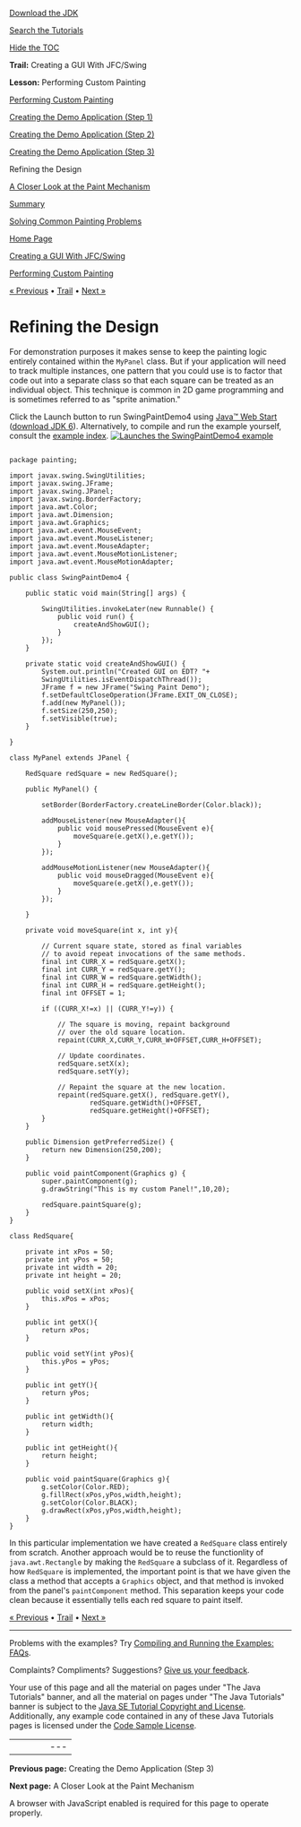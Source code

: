 [Download
the JDK](http://java.sun.com/javase/6/download.jsp)
  
[Search the
Tutorials](../../search.html)
  
[Hide the TOC](javascript:toggleLeft())

**Trail:** Creating a GUI With JFC/Swing
  
**Lesson:** Performing Custom Painting

[Performing Custom Painting](index.html)

[Creating the Demo Application (Step 1)](step1.html)

[Creating the Demo Application (Step 2)](step2.html)

[Creating the Demo Application (Step 3)](step3.html)

Refining the Design

[A Closer Look at the Paint Mechanism](closer.html)

[Summary](summary.html)

[Solving Common Painting Problems](problems.html)

[Home Page](../../index.html)
>
[Creating a GUI With JFC/Swing](../index.html)
>
[Performing Custom Painting](index.html)

[« Previous](step3.html) • [Trail](../TOC.html) • [Next »](closer.html)

# Refining the Design

For demonstration purposes it makes sense to keep the painting logic entirely
contained within the `MyPanel` class. But if your application will need to track multiple instances, one pattern that you could use is to factor that code out into a separate class so that each square can be treated as an individual object. This technique is common in 2D game programming and is sometimes referred to as "sprite animation."

Click the Launch button to run SwingPaintDemo4 using
[Java™ Web Start](http://java.sun.com/products/javawebstart/index.jsp) ([download JDK 6](http://java.sun.com/javase/downloads/index.jsp)).
Alternatively, to compile and run the example yourself, consult the
[example index](../examples/painting/index.html#SwingPaintDemo4).
 [![Launches the SwingPaintDemo4 example](../../images/jws-launch-button.png )](http://download.oracle.com/javase/tutorialJWS/uiswing/painting/ex6/SwingPaintDemo4.jnlp)

```

package painting;

import javax.swing.SwingUtilities;
import javax.swing.JFrame;
import javax.swing.JPanel;
import javax.swing.BorderFactory;
import java.awt.Color;
import java.awt.Dimension;
import java.awt.Graphics; 
import java.awt.event.MouseEvent;
import java.awt.event.MouseListener;
import java.awt.event.MouseAdapter;
import java.awt.event.MouseMotionListener;
import java.awt.event.MouseMotionAdapter;

public class SwingPaintDemo4 {
    
    public static void main(String[] args) {

        SwingUtilities.invokeLater(new Runnable() {
            public void run() {
                createAndShowGUI(); 
            }
        });
    }

    private static void createAndShowGUI() {
        System.out.println("Created GUI on EDT? "+
        SwingUtilities.isEventDispatchThread());
        JFrame f = new JFrame("Swing Paint Demo");
        f.setDefaultCloseOperation(JFrame.EXIT_ON_CLOSE); 
        f.add(new MyPanel());
        f.setSize(250,250);
        f.setVisible(true);
    } 

}

class MyPanel extends JPanel {

    RedSquare redSquare = new RedSquare();

    public MyPanel() {

        setBorder(BorderFactory.createLineBorder(Color.black));

        addMouseListener(new MouseAdapter(){
            public void mousePressed(MouseEvent e){
                moveSquare(e.getX(),e.getY());
            }
        });

        addMouseMotionListener(new MouseAdapter(){
            public void mouseDragged(MouseEvent e){
                moveSquare(e.getX(),e.getY());
            }
        });

    }

    private void moveSquare(int x, int y){

        // Current square state, stored as final variables 
        // to avoid repeat invocations of the same methods.
        final int CURR_X = redSquare.getX();
        final int CURR_Y = redSquare.getY();
        final int CURR_W = redSquare.getWidth();
        final int CURR_H = redSquare.getHeight();
        final int OFFSET = 1;

        if ((CURR_X!=x) || (CURR_Y!=y)) {

            // The square is moving, repaint background 
            // over the old square location. 
            repaint(CURR_X,CURR_Y,CURR_W+OFFSET,CURR_H+OFFSET);

            // Update coordinates.
            redSquare.setX(x);
            redSquare.setY(y);

            // Repaint the square at the new location.
            repaint(redSquare.getX(), redSquare.getY(), 
                    redSquare.getWidth()+OFFSET, 
                    redSquare.getHeight()+OFFSET);
        }
    }

    public Dimension getPreferredSize() {
        return new Dimension(250,200);
    }
    
    public void paintComponent(Graphics g) {
        super.paintComponent(g);       
        g.drawString("This is my custom Panel!",10,20);

        redSquare.paintSquare(g);
    }  
}

class RedSquare{

    private int xPos = 50;
    private int yPos = 50;
    private int width = 20;
    private int height = 20;

    public void setX(int xPos){ 
        this.xPos = xPos;
    }

    public int getX(){
        return xPos;
    }

    public void setY(int yPos){
        this.yPos = yPos;
    }

    public int getY(){
        return yPos;
    }

    public int getWidth(){
        return width;
    } 

    public int getHeight(){
        return height;
    }

    public void paintSquare(Graphics g){
        g.setColor(Color.RED);
        g.fillRect(xPos,yPos,width,height);
        g.setColor(Color.BLACK);
        g.drawRect(xPos,yPos,width,height);  
    }
}
```

In this particular implementation we have created a `RedSquare`
class entirely from scratch. Another approach would be to reuse the
functionlity of `java.awt.Rectangle` by making the
`RedSquare` a subclass of it.
Regardless of how `RedSquare` is implemented,
the important point is that we have given the class a method that accepts a
`Graphics` object, and that method is invoked from the panel's
`paintComponent` method.
This separation keeps your code clean because it essentially tells
each red square to paint itself.

[« Previous](step3.html)
•
[Trail](../TOC.html)
•
[Next »](closer.html)

---

Problems with the examples? Try [Compiling and Running
the Examples: FAQs](../../information/run-examples.html).
  
Complaints? Compliments? Suggestions? [Give
us your feedback](http://download.oracle.com/javase/feedback.html).

Your use of this page and all the material on pages under "The Java Tutorials" banner,
and all the material on pages under "The Java Tutorials" banner is subject to the [Java SE Tutorial Copyright
and License](../../information/license.html).
Additionally, any example code contained in any of these Java
Tutorials pages is licensed under the
[Code
Sample License](http://developers.sun.com/license/berkeley_license.html).

|  |  |  |  |  |
| --- | --- | --- | --- | --- |
| |  |  | | --- | --- | | duke image | Oracle logo | | [About Oracle](http://www.oracle.com/us/corporate/index.html) | [Oracle Technology Network](http://www.oracle.com/technology/index.html) | [Terms of Service](https://www.samplecode.oracle.com/servlets/CompulsoryClickThrough?type=TermsOfService) | Copyright © 1995, 2011 Oracle and/or its affiliates. All rights reserved. |

**Previous page:** Creating the Demo Application (Step 3)
  
**Next page:** A Closer Look at the Paint Mechanism




A browser with JavaScript enabled is required for this page to operate properly.